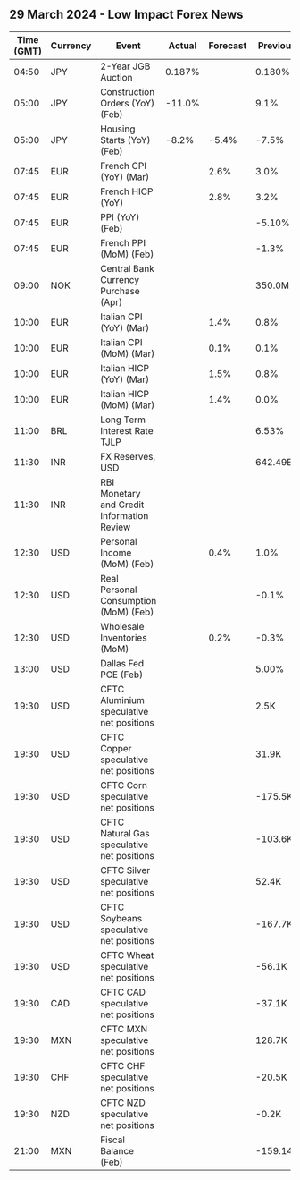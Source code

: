 ## 29 March 2024 - Low Impact Forex News

| Time (GMT) | Currency | Event | Actual | Forecast | Previous |
|------|----------|-------|--------|----------|----------|
| 04:50 | JPY | 2-Year JGB Auction | 0.187% |  | 0.180% |
| 05:00 | JPY | Construction Orders (YoY) (Feb) | -11.0% |  | 9.1% |
| 05:00 | JPY | Housing Starts (YoY) (Feb) | -8.2% | -5.4% | -7.5% |
| 07:45 | EUR | French CPI (YoY) (Mar) |  | 2.6% | 3.0% |
| 07:45 | EUR | French HICP (YoY) |  | 2.8% | 3.2% |
| 07:45 | EUR | PPI (YoY) (Feb) |  |  | -5.10% |
| 07:45 | EUR | French PPI (MoM) (Feb) |  |  | -1.3% |
| 09:00 | NOK | Central Bank Currency Purchase (Apr) |  |  | 350.0M |
| 10:00 | EUR | Italian CPI (YoY) (Mar) |  | 1.4% | 0.8% |
| 10:00 | EUR | Italian CPI (MoM) (Mar) |  | 0.1% | 0.1% |
| 10:00 | EUR | Italian HICP (YoY) (Mar) |  | 1.5% | 0.8% |
| 10:00 | EUR | Italian HICP (MoM) (Mar) |  | 1.4% | 0.0% |
| 11:00 | BRL | Long Term Interest Rate TJLP |  |  | 6.53% |
| 11:30 | INR | FX Reserves, USD |  |  | 642.49B |
| 11:30 | INR | RBI Monetary and Credit Information Review |  |  |  |
| 12:30 | USD | Personal Income (MoM) (Feb) |  | 0.4% | 1.0% |
| 12:30 | USD | Real Personal Consumption (MoM) (Feb) |  |  | -0.1% |
| 12:30 | USD | Wholesale Inventories (MoM) |  | 0.2% | -0.3% |
| 13:00 | USD | Dallas Fed PCE (Feb) |  |  | 5.00% |
| 19:30 | USD | CFTC Aluminium speculative net positions |  |  | 2.5K |
| 19:30 | USD | CFTC Copper speculative net positions |  |  | 31.9K |
| 19:30 | USD | CFTC Corn speculative net positions |  |  | -175.5K |
| 19:30 | USD | CFTC Natural Gas speculative net positions |  |  | -103.6K |
| 19:30 | USD | CFTC Silver speculative net positions |  |  | 52.4K |
| 19:30 | USD | CFTC Soybeans speculative net positions |  |  | -167.7K |
| 19:30 | USD | CFTC Wheat speculative net positions |  |  | -56.1K |
| 19:30 | CAD | CFTC CAD speculative net positions |  |  | -37.1K |
| 19:30 | MXN | CFTC MXN speculative net positions |  |  | 128.7K |
| 19:30 | CHF | CFTC CHF speculative net positions |  |  | -20.5K |
| 19:30 | NZD | CFTC NZD speculative net positions |  |  | -0.2K |
| 21:00 | MXN | Fiscal Balance (Feb) |  |  | -159.14B |
